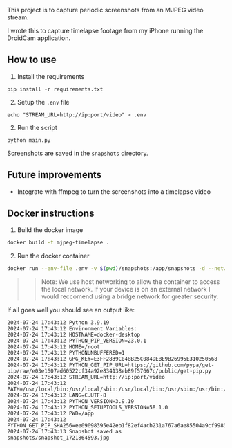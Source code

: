 This project is to capture periodic screenshots from an MJPEG video stream.

I wrote this to capture timelapse footage from my iPhone running the DroidCam application.

## How to use

1. Install the requirements
```
pip install -r requirements.txt
```

2. Setup the `.env` file
```
echo "STREAM_URL=http://ip:port/video" > .env
```

2. Run the script
```
python main.py
```

Screenshots are saved in the `snapshots` directory.

## Future improvements
- Integrate with ffmpeg to turn the screenshots into a timelapse video

## Docker instructions

1. Build the docker image
```bash
docker build -t mjpeg-timelapse .
```

2. Run the docker container
```bash
docker run --env-file .env -v $(pwd)/snapshots:/app/snapshots -d --network host mjpeg-timelapse
```
>> Note: We use host networking to allow the container to access the local network.  If your device is on an external network I would reccomend using a bridge network for greater security.

If all goes well you should see an output like:
```log
2024-07-24 17:43:12 Python 3.9.19
2024-07-24 17:43:12 Environment Variables:
2024-07-24 17:43:12 HOSTNAME=docker-desktop
2024-07-24 17:43:12 PYTHON_PIP_VERSION=23.0.1
2024-07-24 17:43:12 HOME=/root
2024-07-24 17:43:12 PYTHONUNBUFFERED=1
2024-07-24 17:43:12 GPG_KEY=E3FF2839C048B25C084DEBE9B26995E310250568
2024-07-24 17:43:12 PYTHON_GET_PIP_URL=https://github.com/pypa/get-pip/raw/e03e1607ad60522cf34a92e834138eb89f57667c/public/get-pip.py
2024-07-24 17:43:12 STREAM_URL=http://ip:port/video
2024-07-24 17:43:12 PATH=/usr/local/bin:/usr/local/sbin:/usr/local/bin:/usr/sbin:/usr/bin:/sbin:/bin
2024-07-24 17:43:12 LANG=C.UTF-8
2024-07-24 17:43:12 PYTHON_VERSION=3.9.19
2024-07-24 17:43:12 PYTHON_SETUPTOOLS_VERSION=58.1.0
2024-07-24 17:43:12 PWD=/app
2024-07-24 17:43:12 PYTHON_GET_PIP_SHA256=ee09098395e42eb1f82ef4acb231a767a6ae85504a9cf9983223df0a7cbd35d7
2024-07-24 17:43:13 Snapshot saved as snapshots/snapshot_1721864593.jpg
```

